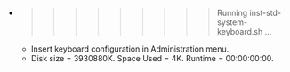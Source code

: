 * >>>>>>>>> Running inst-std-system-keyboard.sh ...
  * Insert keyboard configuration in Administration menu.
  * Disk size = 3930880K. Space Used = 4K. Runtime = 00:00:00:00.
